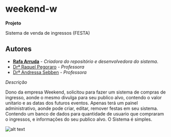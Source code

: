 # weekend-w

**Projeto**

Sistema de venda de ingressos (FESTA)

## Autores ##

- **[Rafa Arruda](https://github.com/mazarafa)** - *Criadora do repositório e desenvolvedora do sistema*.
- [Drª Raquel Pegoraro](https://github.com/raquelpegoraro) - *Professora*
- [Drª Andressa Sebben](https://github.com/asebben) - *Professora*


*Descrição*

Dono da empresa Weekend, solicitou para fazer um sistema de compras de ingresso, aonde o mesmo divulga para seu publico alvo, contendo o valor unitario e as datas dos futuros eventos. Apenas terá um painel administrativo, aonde pode criar, editar, remover festas em seu sistema. Contendo um banco de dados para quantidade de usuario que compraram o ingressos, e informações do seu publico alvo. O Sistema é simples.

![alt text](https://github.com/mazarafa/weekend-w/blob/master/Img/vintage/banner_vintage.jpeg)


